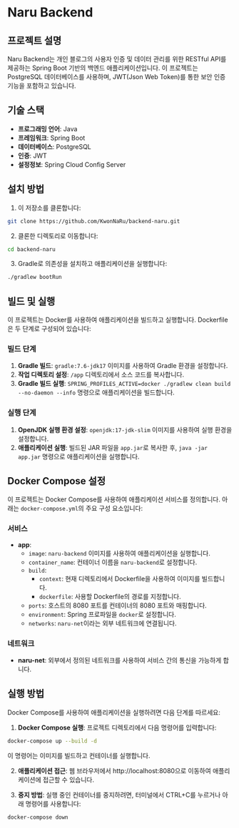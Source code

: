 # Naru Backend

## 프로젝트 설명

Naru Backend는 개인 블로그의 사용자 인증 및 데이터 관리를 위한 RESTful API를 제공하는 Spring Boot 기반의 백엔드 애플리케이션입니다. 이 프로젝트는 PostgreSQL 데이터베이스를 사용하며, JWT(Json Web Token)를 통한 보안 인증 기능을 포함하고 있습니다.

## 기술 스택

-   **프로그래밍 언어**: Java
-   **프레임워크**: Spring Boot
-   **데이터베이스**: PostgreSQL
-   **인증**: JWT
-   **설정정보**: Spring Cloud Config Server

## 설치 방법

1. 이 저장소를 클론합니다:

```bash
git clone https://github.com/KwonNaRu/backend-naru.git
```

2. 클론한 디렉토리로 이동합니다:

```bash
cd backend-naru
```

3. Gradle로 의존성을 설치하고 애플리케이션을 실행합니다:

```bash
./gradlew bootRun
```

## 빌드 및 실행

이 프로젝트는 Docker를 사용하여 애플리케이션을 빌드하고 실행합니다. Dockerfile은 두 단계로 구성되어 있습니다:

### 빌드 단계

1. **Gradle 빌드**: `gradle:7.6-jdk17` 이미지를 사용하여 Gradle 환경을 설정합니다.
2. **작업 디렉토리 설정**: `/app` 디렉토리에서 소스 코드를 복사합니다.
3. **Gradle 빌드 실행**: `SPRING_PROFILES_ACTIVE=docker ./gradlew clean build --no-daemon --info` 명령으로 애플리케이션을 빌드합니다.

### 실행 단계

1. **OpenJDK 실행 환경 설정**: `openjdk:17-jdk-slim` 이미지를 사용하여 실행 환경을 설정합니다.
2. **애플리케이션 실행**: 빌드된 JAR 파일을 `app.jar`로 복사한 후, `java -jar app.jar` 명령으로 애플리케이션을 실행합니다.

## Docker Compose 설정

이 프로젝트는 Docker Compose를 사용하여 애플리케이션 서비스를 정의합니다. 아래는 `docker-compose.yml`의 주요 구성 요소입니다:

### 서비스

-   **app**:
    -   `image`: `naru-backend` 이미지를 사용하여 애플리케이션을 실행합니다.
    -   `container_name`: 컨테이너 이름을 `naru-backend`로 설정합니다.
    -   `build`:
        -   `context`: 현재 디렉토리에서 Dockerfile을 사용하여 이미지를 빌드합니다.
        -   `dockerfile`: 사용할 Dockerfile의 경로를 지정합니다.
    -   `ports`: 호스트의 8080 포트를 컨테이너의 8080 포트와 매핑합니다.
    -   `environment`: Spring 프로파일을 `docker`로 설정합니다.
    -   `networks`: `naru-net`이라는 외부 네트워크에 연결됩니다.

### 네트워크

-   **naru-net**: 외부에서 정의된 네트워크를 사용하여 서비스 간의 통신을 가능하게 합니다.

## 실행 방법

Docker Compose를 사용하여 애플리케이션을 실행하려면 다음 단계를 따르세요:

1. **Docker Compose 실행**: 프로젝트 디렉토리에서 다음 명령어를 입력합니다:

```bash
docker-compose up --build -d
```

이 명령어는 이미지를 빌드하고 컨테이너를 실행합니다.

2. **애플리케이션 접근**: 웹 브라우저에서 http://localhost:8080으로 이동하여 애플리케이션에 접근할 수 있습니다.

3. **중지 방법**: 실행 중인 컨테이너를 중지하려면, 터미널에서 CTRL+C를 누르거나 아래 명령어를 사용합니다:

```bash
docker-compose down
```
